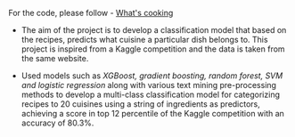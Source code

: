 For the code, please follow - [What's cooking](https://github.com/sbhmaheshwari/Misc/blob/master/What's%20cooking.ipynb)<br>
- The aim of the project is to develop a classification model that based on the recipes, predicts what cuisine a 
particular dish belongs to. This project is inspired from a Kaggle competition and the data is taken from the same website.

- Used models such as _XGBoost, gradient boosting, random forest, SVM and logistic regression_ along with various text 
mining pre-processing methods to develop a multi-class classification model for categorizing recipes to 20 cuisines 
using a string of ingredients as predictors, achieving a score in top 12 percentile of the Kaggle competition with 
an accuracy of 80.3%.

